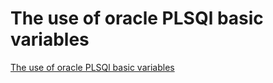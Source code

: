 # The use of oracle PLSQl basic variables
[The use of oracle PLSQl basic variables](https://aiwithcloud.com/2022/09/16/the_use_of_oracle_plsql_basic_variables/)